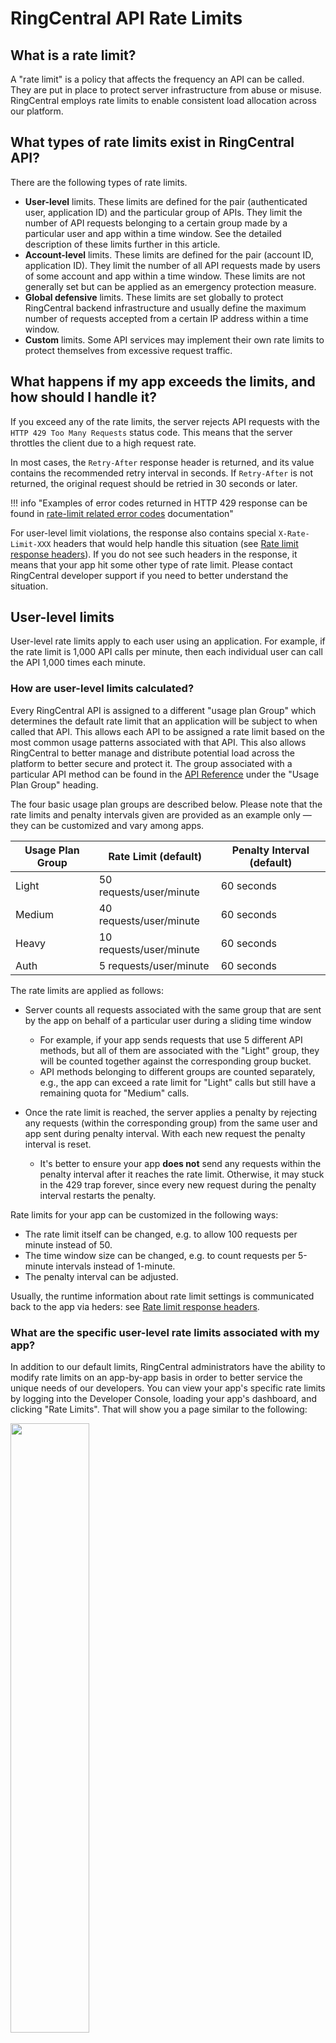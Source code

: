 # RingCentral API Rate Limits

## What is a rate limit?

A "rate limit" is a policy that affects the frequency an API can be called. They are put in place to protect server infrastructure from abuse or misuse. RingCentral employs rate limits to enable consistent load allocation across our platform.

## What types of rate limits exist in RingCentral API?

There are the following types of rate limits.

* **User-level** limits. These limits are defined for the pair (authenticated user, application ID) and the particular group of APIs. They limit the number of API requests belonging to a certain group made by a particular user and app within a time window. See the detailed description of these limits further in this article.
* **Account-level** limits. These limits are defined for the pair (account ID, application ID). They limit the number of all API requests made by users of some account and app within a time window. These limits are not generally set but can be applied as an emergency protection measure.
* **Global defensive** limits. These limits are set globally to protect RingCentral backend infrastructure and usually define the maximum number of requests accepted from a certain IP address within a time window.
* **Custom** limits. Some API services may implement their own rate limits to protect themselves from excessive request traffic.

 ## What happens if my app exceeds the limits, and how should I handle it?

If you exceed any of the rate limits, the server rejects API requests with the `HTTP 429 Too Many Requests` status code. This means that the server throttles the client due to a high request rate. 

In most cases, the `Retry-After` response header is returned, and its value contains the recommended retry interval in seconds.
If `Retry-After` is not returned, the original request should be retried in 30 seconds or later. 

!!! info "Examples of error codes returned in HTTP 429 response can be found in [rate-limit related error codes](errors.md#rate-limit-related-error-codes) documentation"

For user-level limit violations, the response also contains special `X-Rate-Limit-XXX` headers that would help handle this situation (see [Rate limit response headers](#rate-limit-response-headers)). If you do not see such headers in the response, it means that your app hit some other type of rate limit. Please contact RingCentral developer support if you need to better understand the situation.

## User-level limits

User-level rate limits apply to each user using an application. For example, if the rate limit is 1,000 API calls per minute, then each individual user can call the API 1,000 times each minute. 

### How are user-level limits calculated?

Every RingCentral API is assigned to a different "usage plan Group" which determines the default rate limit that an application will be subject to when called that API. This allows each API to be assigned a rate limit based on the most common usage patterns associated with that API. This also allows RingCentral to better manage and distribute potential load across the platform to better secure and protect it. The group associated with a particular API method can be found in the [API Reference](https://developers.ringcentral.com/api-reference) under the "Usage Plan Group" heading.

The four basic usage plan groups are described below. Please note that the rate limits and penalty intervals given are provided as an example only — they can be customized and vary among apps.

| Usage Plan Group | Rate Limit (default)    | Penalty Interval (default) |
|------------------|-------------------------|----------------------------|
| Light            | 50 requests/user/minute | 60 seconds                 |
| Medium           | 40 requests/user/minute | 60 seconds                 |
| Heavy            | 10 requests/user/minute | 60 seconds                 |
| Auth             | 5 requests/user/minute  | 60 seconds                 |

The rate limits are applied as follows:

- Server counts all requests associated with the same group that are sent by the app on behalf of a particular user during a sliding time window
  - For example, if your app sends requests that use 5 different API methods, but all of them are associated with the "Light" group, they will be counted together against the corresponding group bucket.
  - API methods belonging to different groups are counted separately, e.g., the app can exceed a rate limit for "Light" calls but still have a remaining quota for "Medium" calls.

- Once the rate limit is reached, the server applies a penalty by rejecting any requests (within the corresponding group) from the same user and app sent during penalty interval. With each new request the penalty interval is reset.
  - It's better to ensure your app **does not** send any requests within the penalty interval after it reaches the rate limit. Otherwise, it may stuck in the 429 trap forever, since every new request during the penalty interval restarts the penalty. 

Rate limits for your app can be customized in the following ways:

* The rate limit itself can be changed, e.g. to allow 100 requests per minute instead of 50.
* The time window size can be changed, e.g. to count requests per 5-minute intervals instead of 1-minute.
* The penalty interval can be adjusted.

Usually, the runtime information about rate limit settings is communicated back to the app via heders: see [Rate limit response headers](#rate-limit-response-headers).

### What are the specific user-level rate limits associated with my app?

In addition to our default limits, RingCentral administrators have the ability to modify rate limits on an app-by-app basis in order to better service the unique needs of our developers. You can view your app's specific rate limits by logging into the Developer Console, loading your app's dashboard, and clicking "Rate Limits". That will show you a page similar to the following:

<img src="../../img/rate_limits.png" class="img-fluid" width="50%">

Within the above-presented limits, your client application is allowed to send 10 heavy, 40 medium, 50 light, and 5 authorization requests per user (extension) per minute.

### Rate limit response headers

The runtime state of user-level rate limits is communicated via specific HTTP response headers returned in response to any API request (although, in some rare cases, they may not be absent). Those headers are:

| Header                   | Description                                                                     |
|--------------------------|---------------------------------------------------------------------------------|
| `X-Rate-Limit-Group`     | API group of the given request (*Light*, *Medium*, *Heavy*, *Auth*).            |
| `X-Rate-Limit-Limit`     | Current rate limit for the given request                                        |
| `X-Rate-Limit-Remaining` | The number of requests left for the time interval (window) of this rate limit   |
| `X-Rate-Limit-Window`    | Time interval in seconds for the given request rate limit                       |

!!! warning "`X-Rate-Limit-Group` header values subject to change"
    Developers should be aware that the API group names may change in the future. The developers should not create logic in their products that assumes the API group will be exclusively "Light," "Medium," "Heavy," or "Auth."

#### Example

Let us consider the example of the request that retrieves account information. Rate Limits headers are returned in response alongside with HTTP status code.

```http
HTTP/1.1 200 OK
X-Rate-Limit-Group: light
X-Rate-Limit-Limit: 1000
X-Rate-Limit-Remaining: 999
X-Rate-Limit-Window: 60
Content-Language: en-US
Content-Type: application/json; charset=UTF-8

{
  "uri" : "https.../restapi/v1.0/account/1696121004",
  "id" : 1696121004,
  "serviceInfo" : { /* snip */ },
  "operator" : { /* snip */ }, 
  "mainNumber" : "+18775550010",
  "status" : "Confirmed",
  "setupWizardState" : "Completed"
}
```

### How to use X-Rate-Limit headers in a simple single-threaded use case?

If your app sends API requests within a single thread (e.g. downloads message attachments sequentially), the following approach can be used. 

* Check the `X-Rate-Limit-Remaining` header in each API response. If its value reaches zero, wait for the number of seconds returned in the `X-Rate-Limit-Window` response header.

* If you encounter an HTTP 429 error, wait for the number of seconds specified in the `Retry-After` response header.

If your logic that relies on `X-Rate-Limit-Remaining` works properly, your app should never encounter 429 errors due to violating user-level rate limits. In other words, if you build your app to be aware of this HTTP header and respond accordingly, you can prevent your app from being impacted, or at least alert personnel about the issue. 


